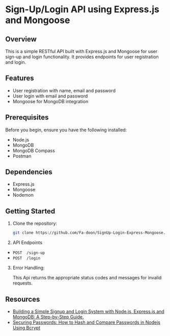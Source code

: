 # Sign-Up/Login API using Express.js and Mongoose

## Overview

This is a simple RESTful API built with Express.js and Mongoose for user sign-up and login functionality. It provides endpoints for user registration and login.

## Features

- User registration with name, email and password
- User login with email and password
- Mongoose for MongoDB integration

## Prerequisites

Before you begin, ensure you have the following installed:

- Node.js
- MongoDB
- MongoDB Compass
- Postman

## Dependencies
- Express.js
- Mongoose
- Nodemon

## Getting Started

1. Clone the repository:

   ```bash
   git clone https://github.com/Fa-doon/SignUp-Login-Express-Mongoose.git

2. API Endpoints
  - `POST  /sign-up`
  - `POST  /login`

3. Error Handling:
   
   This Api returns the appropriate status codes and messages for invalid requests.

## Resources
- [Building a Simple Signup and Login System with Node.js, Express.js and MongoDB: A Step-by-Step Guide.](https://medium.com/towardsdev/building-a-simple-signup-and-login-system-with-node-js-99b2495ff244)
- [Securing Passwords: How to Hash and Compare Passwords in Nodejs Using Bcrypt](https://medium.com/towardsdev/securing-passwords-how-to-hash-and-compare-passwords-in-nodejs-using-bcrypt-fb5f4945fc32)

